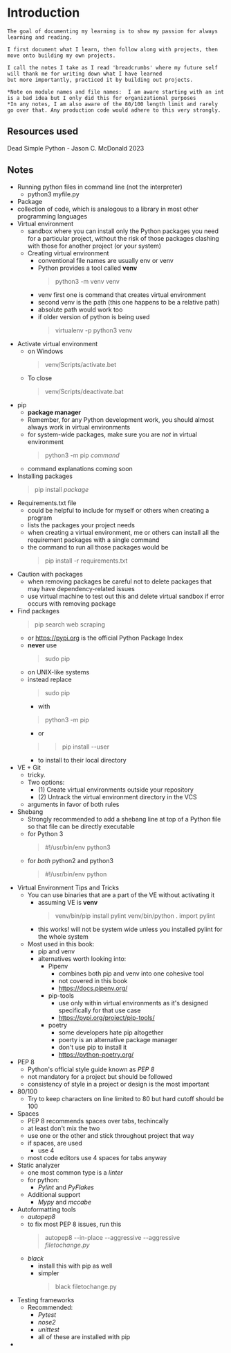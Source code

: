 # Introduction

    The goal of documenting my learning is to show my passion for always learning and reading.
    
    I first document what I learn, then follow along with projects, then move onto building my own projects. 
    
    I call the notes I take as I read 'breadcrumbs' where my future self will thank me for writing down what I have learned
    but more importantly, practiced it by building out projects.

    *Note on module names and file names:  I am aware starting with an int is a bad idea but I only did this for organizational purposes
    *In any notes, I am also aware of the 80/100 length limit and rarely go over that. Any production code would adhere to this very strongly. 

## Resources used

Dead Simple Python - Jason C. McDonald 2023

## Notes

* Running python files in command line (not the interpreter)
  * python3 myfile.py
* Package
* collection of code, which is analogous to a library in most other programming languages
* Virtual environment
  * sandbox where you can install only the Python packages you need for a particular project, without the risk of those packages clashing with those for another project (or your system)
  * Creating virtual environment
    * conventional file names are usually env or venv
    * Python provides a tool called **venv**
      > python3 -m venv venv
    * venv first one is command that creates virtual environment
    * second venv is the path (this one happens to be a relative path)
    * absolute path would work too
    * if older version of python is being used
      > virtualenv -p python3 venv
* Activate virtual environment
  * on Windows
    > venv/Scripts/activate.bet
  * To close
    > venv/Scripts/deactivate.bat
* pip
  * **package manager**
  * Remember, for any Python development work, you should almost always work in virtual environments
  * for system-wide packages, make sure you are *not* in virtual environment
    > python3 -m pip *command*
  * command explanations coming soon
* Installing packages
  > pip install *package*
* Requirements.txt file
  * could be helpful to include for myself or others when creating a program
  * lists the packages your project needs
  * when creating a virtual environment, me or others can install all the requirement packages with a single command
  * the command to run all those packages would be
    > pip install -r requirements.txt
* Caution with packages
  * when removing packages be careful not to delete packages that may have dependency-related issues
  * use virtual machine to test out this and delete virtual sandbox if error occurs with removing package
* Find packages
  > pip search web scraping
  * or https://pypi.org is the official Python Package Index
  * **never** use 
    > sudo pip
  * on UNIX-like systems
  * instead replace
    > sudo pip
    * with
    > python3 -m pip
    * or
    > > pip install --user
    * to install to their local directory
* VE + Git
  * tricky.
  * Two options:
    * (1) Create virtual environments outside your repository
    * (2) Untrack the virtual environment directory in the VCS
  * arguments in favor of both rules
* Shebang
  * Strongly recommended to add a shebang line at top of a Python file so that file can be directly executable
  * for Python 3
    > #!/usr/bin/env python3
  * for *both* python2 and python3
    > #!/usr/bin/env python
* Virtual Environment Tips and Tricks
  * You can use binaries that are a part of the VE without activating it
    * assuming VE is **venv**
      > venv/bin/pip install pylint
      > venv/bin/python
      > .
      > import pylint
    * this works! will not be system wide unless you installed pylint for the whole system
  * Most used in this book:
    * pip and venv
    * alternatives worth looking into:
      * Pipenv
        * combines both pip and venv into one cohesive tool
        * not covered in this book
        * https://docs.pipenv.org/
      * pip-tools
        * use only within virtual environments as it's designed specifically for that use case
        * https://pypi.org/project/pip-tools/
      * poetry
        * some developers hate pip altogether
        * poerty is an alternative package manager
        * don't use pip to install it
        * https://python-poetry.org/
* PEP 8
  * Python's official style guide known as *PEP 8*
  * not mandatory for a project but should be followed
  * consistency of style in a project or design is the most important
* 80/100
  * Try to keep characters on line limited to 80 but hard cutoff should be 100
* Spaces
  * PEP 8 recommends spaces over tabs, techincally
  * at least don't mix the two
  * use one or the other and stick throughout project that way
  * if spaces, are used
    * use 4
  * most code editors use 4 spaces for tabs anyway
* Static analyzer
  * one most common type is a *linter*
  * for python:
    * *Pylint* and *PyFlakes*
  * Additional support
    * *Mypy* and *mccabe*
* Autoformatting tools
  * *autopep8*
  * to fix most PEP 8 issues, run this
    > autopep8 --in-place --aggressive --aggressive *filetochange.py*
  * *black*
    * install this with pip as well
    * simpler
      > black filetochange.py
* Testing frameworks
  * Recommended:
    * *Pytest*
    * *nose2*
    * *unittest*
    * all of these are installed with pip
* 
